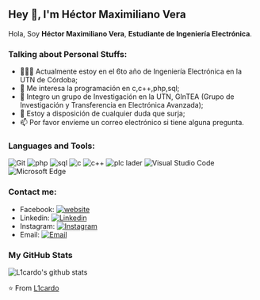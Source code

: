 ## Hey 👋, I'm Héctor Maximiliano Vera

Hola, Soy **Héctor Maximiliano Vera**, **Estudiante de Ingeniería Electrónica**.

### Talking about Personal Stuffs:

- 👨🏽‍💻 Actualmente estoy en el 6to año de Ingeniería Electrónica en la UTN de Córdoba; 
- 🤔 Me interesa la programación en c,c++,php,sql;
- 💼 Integro un grupo de Investigación en la UTN, GInTEA (Grupo de Investigación y Transferencia en Electrónica Avanzada);
- 💬 Estoy a disposición de cualquier duda que surja; 
- 📫 Por favor envíeme un correo electrónico si tiene alguna pregunta.

### Languages and Tools:

![Git](https://img.shields.io/badge/Git-F05032?style=flat-square&logo=Git&logoColor=white)
![php](https://img.shields.io/badge/php-FA7343?style=flat-square&logo=Swift&logoColor=white)
![sql](https://img.shields.io/badge/sql-1575F9?style=flat-square&logo=Xcode&logoColor=white)
![c](https://img.shields.io/badge/c-999999?style=flat-square&logo=Apple&logoColor=white)
![c++](https://img.shields.io/badge/c++-3776AB?style=flat-square&logo=Python&logoColor=white)
![plc lader](https://img.shields.io/badge/plcLader-F7DF1E?style=flat-square&logo=JavaScript&logoColor=white)
![Visual Studio Code](https://img.shields.io/badge/Visual_Studio_Code-007ACC?style=flat-square&logo=Visual-Studio-Code&logoColor=white)
![Microsoft Edge](https://img.shields.io/badge/Microsoft_Edge-0078D7?style=flat-square&logo=Microsoft-Edge&logoColor=white)

### Contact me:

- Facebook: [![website](https://img.shields.io/badge/https://www.facebook.com/maxi.vera.9277-3693F3?style=flat-square&logo=icloud&logoColor=white)](https://www.facebook.com/maxi.vera.9277)
- Linkedin: [![Linkedin](https://img.shields.io/badge/www.linkedin.com/in/maximiliano-vera-86422a241-1DA1F2?style=flat-square&logo=twitter&logoColor=white)](https://www.linkedin.com/in/maximiliano-vera-86422a241) 
- Instagram: [![Instagram](https://img.shields.io/badge/www.instagram.com/maximiliano.vera.9277-E6162D?style=flat-square&logo=sina-weibo&logoColor=white)]([https://weibo.com/1935602951](https://www.instagram.com/maximiliano.vera.9277/))
- Email: [![Email](https://img.shields.io/badge/maximiliano1995utn@gmail.com-D14836?style=flat-square&logo=gmail&logoColor=white)](mailto:maximiliano1995utn@gmail.com)

### My GitHub Stats

![L1cardo's github stats](https://github-readme-stats.vercel.app/api?username=L1cardo&show_icons=true)

⭐️ From [L1cardo](https://github.com/L1cardo)
